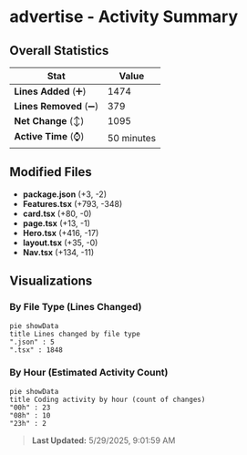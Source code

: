 # advertise - Activity Summary 

## Overall Statistics

| Stat                   | Value                                                             |
| ---------------------- | ----------------------------------------------------------------- |
| **Lines Added** (➕)   | 1474                                          |
| **Lines Removed** (➖) | 379                                        |
| **Net Change** (↕)    | 1095                |
| **Active Time** (⌚)   | 50 minutes |


## Modified Files
- **package.json** (+3, -2)
- **Features.tsx** (+793, -348)
- **card.tsx** (+80, -0)
- **page.tsx** (+13, -1)
- **Hero.tsx** (+416, -17)
- **layout.tsx** (+35, -0)
- **Nav.tsx** (+134, -11)

## Visualizations

### By File Type (Lines Changed)

```mermaid
pie showData
title Lines changed by file type
".json" : 5
".tsx" : 1848
```

### By Hour (Estimated Activity Count)

```mermaid
pie showData
title Coding activity by hour (count of changes)
"00h" : 23
"08h" : 10
"23h" : 2
```


> **Last Updated:** 5/29/2025, 9:01:59 AM